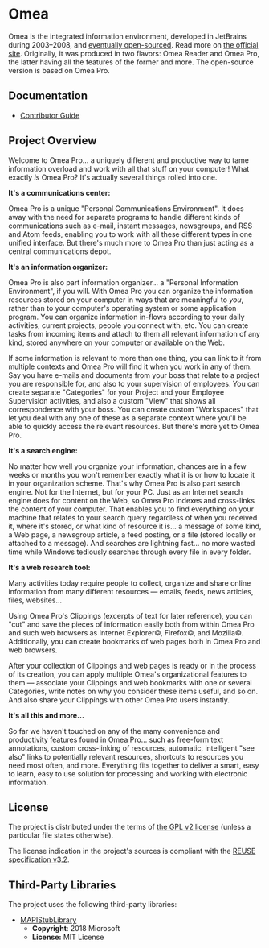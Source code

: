 <!--
SPDX-FileCopyrightText: 2024 Friedrich von Never <friedrich@fornever.me>

SPDX-License-Identifier: GPL-2.0-only
-->

Omea
====
Omea is the integrated information environment, developed in JetBrains during 2003–2008, and [eventually open-sourced][jetbrains.omea.open-source]. Read more on [the official site][jetbrains.omea]. Originally, it was produced in two flavors: Omea Reader and Omea Pro, the latter having all the features of the former and more. The open-source version is based on Omea Pro.

Documentation
-------------
- [Contributor Guide][docs.contributing]

Project Overview
----------------
Welcome to Omea Pro… a uniquely different and productive way to tame
information overload and work with all that stuff on your computer! What
exactly *is* Omea Pro? It's actually several things rolled into one.

**It's a communications center:**

Omea Pro is a unique "Personal Communications Environment". It does
away with the need for separate programs to handle different kinds of
communications such as e-mail, instant messages, newsgroups, and RSS and
Atom feeds, enabling you to work with all these different types in one
unified interface. But there's much more to Omea Pro than just acting
as a central communications depot.

**It's an information organizer:**

Omea Pro is also part information organizer… a "Personal Information
Environment", if you will. With Omea Pro you can organize the
information resources stored on your computer in ways that are
meaningful to *you*, rather than to your computer's operating system or
some application program. You can organize information in-flows
according to your daily activities, current projects, people you connect
with, etc. You can create tasks from incoming items and attach to them
all relevant information of any kind, stored anywhere on your computer
or available on the Web.

If some information is relevant to more than one thing, you can link to
it from multiple contexts and Omea Pro will find it when you work in any
of them. Say you have e-mails and documents from your boss that relate
to a project you are responsible for, and also to your supervision of
employees. You can create separate "Categories" for your Project and
your Employee Supervision activities, and also a custom "View" that
shows all correspondence with your boss. You can create custom
"Workspaces" that let you deal with any one of these as a separate
context where you'll be able to quickly access the relevant resources.
But there's more yet to Omea Pro.

**It's a search engine:**

No matter how well you organize your information, chances are in a few
weeks or months you won't remember exactly what it is or how to locate
it in your organization scheme. That's why Omea Pro is also part search
engine. Not for the Internet, but for your PC. Just as an Internet
search engine does for content on the Web, so Omea Pro indexes and
cross-links the content of your computer. That enables you to find
everything on your machine that relates to your search query regardless
of when you received it, where it's stored, or what kind of resource it
is… a message of some kind, a Web page, a newsgroup article, a feed
posting, or a file (stored locally or attached to a message). And
searches are lightning fast… no more wasted time while Windows
tediously searches through every file in every folder.

**It's a web research tool:**

Many activities today require people to collect, organize and share
online information from many different resources — emails, feeds, news
articles, files, websites…

Using Omea Pro's Clippings (excerpts of text for later reference), you
can "cut" and save the pieces of information easily both from within
Omea Pro and such web browsers as Internet Explorer©, Firefox©, and
Mozilla©. Additionally, you can create bookmarks of web pages both in
Omea Pro and web browsers.

After your collection of Clippings and web pages is ready or in the
process of its creation, you can apply multiple Omea's organizational
features to them — associate your Clippings and web bookmarks with one
or several Categories, write notes on why you consider these items
useful, and so on. And also share your Clippings with other Omea Pro
users instantly.

**It's all this and more…**

So far we haven't touched on any of the many convenience and
productivity features found in Omea Pro… such as free-form text
annotations, custom cross-linking of resources, automatic, intelligent
"see also" links to potentially relevant resources, shortcuts to
resources you need most often, and more. Everything fits together to
deliver a smart, easy to learn, easy to use solution for processing and
working with electronic information.

License
-------
The project is distributed under the terms of [the GPL v2 license][docs.license]
(unless a particular file states otherwise).

The license indication in the project's sources is compliant with the [REUSE specification v3.2][reuse.spec].

Third-Party Libraries
---------------------
The project uses the following third-party libraries:
- [MAPIStubLibrary][libs.mapi-stub-library]
  - **Copyright**: 2018 Microsoft
  - **License:** MIT License

[docs.contributing]: CONTRIBUTING.md
[docs.license]: LICENSES/GPL-2.0-only.txt
[jetbrains.omea.open-source]: https://web.archive.org/web/20080704062010/http://www.jetbrains.net/confluence/display/OMEA/this+link
[jetbrains.omea]: https://www.jetbrains.com/omea/
[libs.mapi-stub-library]: https://github.com/microsoft/MAPIStubLibrary
[reuse.spec]: https://reuse.software/spec-3.2/
